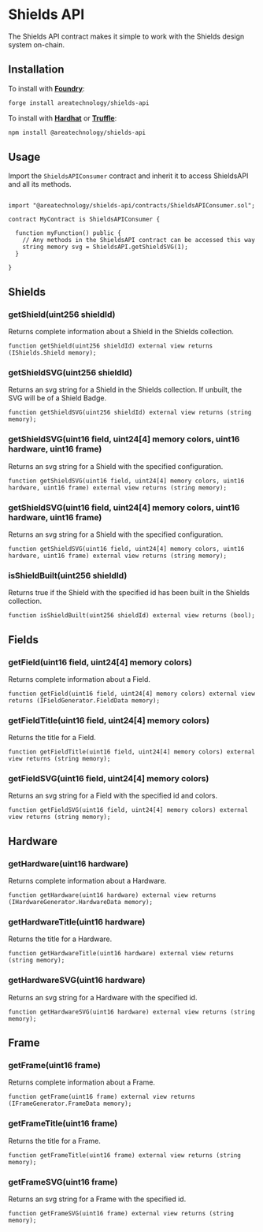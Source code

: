 # Shields API

The Shields API contract makes it simple to work with the Shields design system on-chain.

## Installation

To install with [**Foundry**](https://github.com/gakonst/foundry):

```sh
forge install areatechnology/shields-api
```

To install with [**Hardhat**](https://github.com/nomiclabs/hardhat) or [**Truffle**](https://github.com/trufflesuite/truffle):

```sh
npm install @areatechnology/shields-api
```

## Usage

Import the `ShieldsAPIConsumer` contract and inherit it to access ShieldsAPI and all its methods.

```sol

import "@areatechnology/shields-api/contracts/ShieldsAPIConsumer.sol";

contract MyContract is ShieldsAPIConsumer {

  function myFunction() public {
    // Any methods in the ShieldsAPI contract can be accessed this way
    string memory svg = ShieldsAPI.getShieldSVG(1);
  }

}
```

## Shields

### getShield(uint256 shieldId)

Returns complete information about a Shield in the Shields collection.

```sol
function getShield(uint256 shieldId) external view returns (IShields.Shield memory);
```

### getShieldSVG(uint256 shieldId)

Returns an svg string for a Shield in the Shields collection. If unbuilt, the SVG will be of a Shield Badge.

```sol
function getShieldSVG(uint256 shieldId) external view returns (string memory);
```

### getShieldSVG(uint16 field, uint24[4] memory colors, uint16 hardware, uint16 frame)

Returns an svg string for a Shield with the specified configuration.

```sol
function getShieldSVG(uint16 field, uint24[4] memory colors, uint16 hardware, uint16 frame) external view returns (string memory);
```

### getShieldSVG(uint16 field, uint24[4] memory colors, uint16 hardware, uint16 frame)

Returns an svg string for a Shield with the specified configuration.

```sol
function getShieldSVG(uint16 field, uint24[4] memory colors, uint16 hardware, uint16 frame) external view returns (string memory);
```

### isShieldBuilt(uint256 shieldId)

Returns true if the Shield with the specified id has been built in the Shields collection.

```sol
function isShieldBuilt(uint256 shieldId) external view returns (bool);
```

## Fields

### getField(uint16 field, uint24[4] memory colors)

Returns complete information about a Field.

```sol
function getField(uint16 field, uint24[4] memory colors) external view returns (IFieldGenerator.FieldData memory);
```

### getFieldTitle(uint16 field, uint24[4] memory colors)

Returns the title for a Field.

```sol
function getFieldTitle(uint16 field, uint24[4] memory colors) external view returns (string memory);
```

### getFieldSVG(uint16 field, uint24[4] memory colors)

Returns an svg string for a Field with the specified id and colors.

```sol
function getFieldSVG(uint16 field, uint24[4] memory colors) external view returns (string memory);
```

## Hardware

### getHardware(uint16 hardware)

Returns complete information about a Hardware.

```sol
function getHardware(uint16 hardware) external view returns (IHardwareGenerator.HardwareData memory);
```

### getHardwareTitle(uint16 hardware)

Returns the title for a Hardware.

```sol
function getHardwareTitle(uint16 hardware) external view returns (string memory);
```

### getHardwareSVG(uint16 hardware)

Returns an svg string for a Hardware with the specified id.

```sol
function getHardwareSVG(uint16 hardware) external view returns (string memory);
```

## Frame

### getFrame(uint16 frame)

Returns complete information about a Frame.

```sol
function getFrame(uint16 frame) external view returns (IFrameGenerator.FrameData memory);
```

### getFrameTitle(uint16 frame)

Returns the title for a Frame.

```sol
function getFrameTitle(uint16 frame) external view returns (string memory);
```

### getFrameSVG(uint16 frame)

Returns an svg string for a Frame with the specified id.

```sol
function getFrameSVG(uint16 frame) external view returns (string memory);
```

